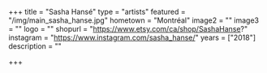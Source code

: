 +++
title = "Sasha Hansé"
type = "artists"
featured = "/img/main_sasha_hanse.jpg"
hometown = "Montréal"
image2 = ""
image3 = ""
logo = ""
shopurl = "https://www.etsy.com/ca/shop/SashaHanse?"
instagram = "https://www.instagram.com/sasha_hanse/"
years = ["2018"]
description = ""


+++
